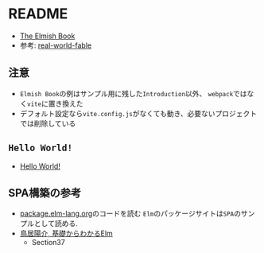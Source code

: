 # README

- [The Elmish Book](https://zaid-ajaj.github.io/the-elmish-book/#/)
- 参考: [real-world-fable](https://github.com/thitemple/real-world-fable)

## 注意

- `Elmish Book`の例はサンプル用に残した`Introduction`以外、
  `webpack`ではなく`vite`に置き換えた
- デフォルト設定なら`vite.config.js`がなくても動き、必要ないプロジェクトでは削除している

## `Hello World!`

- [Hello World!](https://zaid-ajaj.github.io/the-elmish-book/#/chapters/fable/hello-world)

## SPA構築の参考

- [package.elm-lang.org](https://github.com/elm/package.elm-lang.org)のコードを読む
  `Elm`のパッケージサイトは`SPA`のサンプルとして読める.
- [鳥居陽介, 基礎からわかるElm](https://www.c-r.com/book/detail/1299)
  - Section37

